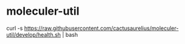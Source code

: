 # moleculer-util

curl -s https://raw.githubusercontent.com/cactusaurelius/moleculer-util/develop/health.sh | bash